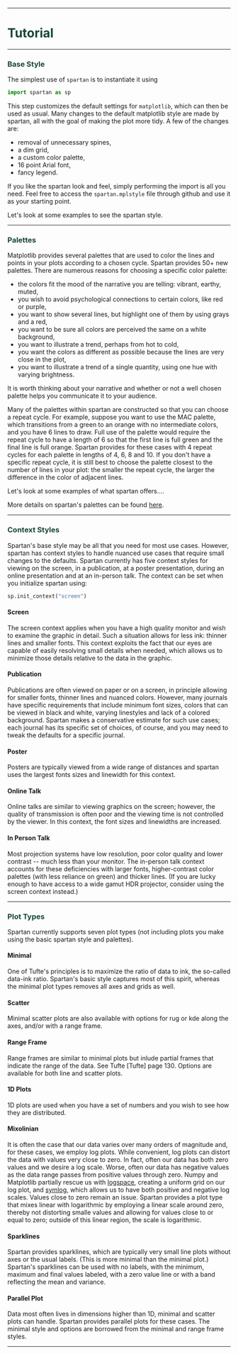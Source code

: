 ____
# <span style="color:#18453b">Tutorial</span>
____


### <span style="color:#18453b">Base Style</span>


The simplest use of `spartan` is to instantiate it using

```python
import spartan as sp
```

This step customizes the default settings for `matplotlib`, which can then be used as usual. Many changes to the default matplotlib style are made by spartan, all with the goal of making the plot more tidy. A few of the changes are:

* removal of unnecessary spines,
* a dim grid,
* a custom color palette,
* 16 point Arial font,
* fancy legend.

If you like the spartan look and feel, simply performing the import is all you need. Feel free to access the `spartan.mplstyle` file through github and use it as your starting point.

Let's look at some examples to see the spartan style.

____

### <span style="color:#18453b">Palettes</span>

Matplotlib provides several palettes that are used to color the lines and points in your plots according to a chosen cycle. Spartan provides 50+ new palettes. There are numerous reasons for choosing a specific color palette:

* the colors fit the mood of the narrative you are telling: vibrant, earthy, muted,
* you wish to avoid psychological connections to certain colors, like red or purple,
* you want to show several lines, but highlight one of them by using grays and a red,
* you want to be sure all colors are perceived the same on a white background,
* you want to illustrate a trend, perhaps from hot to cold,
* you want the colors as different as possible because the lines are very close in the plot,
* you want to illustrate a trend of a single quantity, using one hue with varying brightness.

It is worth thinking about your narrative and whether or not a well chosen palette helps you communicate it to your audience.

Many of the palettes within spartan are constructed so that you can choose a repeat cycle. For example, suppose you want to use the MAC palette, which transitions from a green to an orange with no intermediate colors, and you have 6 lines to draw. Full use of the palette would require the repeat cycle to have a length of 6 so that the first line is full green and the final line is full orange. Spartan provides for these cases with 4 repeat cycles for each palette in lengths of 4, 6, 8 and 10. If you don't have a specific repeat cycle, it is still best to choose the palette closest to the number of lines in your plot: the smaller the repeat cycle, the larger the difference in the color of adjacent lines. 

Let's look at some examples of what spartan offers....

More details on spartan's palettes can be found [here](palettes.md). 


____

### <span style="color:#18453b">Context Styles</span>

Spartan's base style may be all that you need for most use cases. However, spartan has context styles to handle nuanced use cases that require small changes to the defaults. Spartan currently has five context styles for viewing on the screen, in a publication, at a poster presentation, during an online presentation and at an in-person talk. The context can be set when you initialize spartan using:
```python
sp.init_context("screen")
```


#### Screen

The screen context applies when you have a high quality monitor and wish to examine the graphic in detail. Such a situation allows for less ink: thinner lines and smaller fonts. This context exploits the fact that our eyes are capable of easily resolving small details when needed, which allows us to minimize those details relative to the data in the graphic.

#### Publication

Publications are often viewed on paper or on a screen, in principle allowing for smaller fonts, thinner lines and nuanced colors. However, many journals have specific requirements that include minimum font sizes, colors that can be viewed in black and white, varying linestyles and lack of a colored background. Spartan makes a conservative estimate for such use cases; each journal has its specific set of choices, of course, and you may need to tweak the defaults for a specific journal. 


#### Poster

Posters are typically viewed from a wide range of distances and spartan uses the largest fonts sizes and linewidth for this context. 


#### Online Talk

Online talks are similar to viewing graphics on the screen; however, the quality of transmission is often poor and the viewing time is not controlled by the viewer. In this context, the font sizes and linewidths are increased.

#### In Person Talk

Most projection systems have low resolution, poor color quality and lower contrast -- much less than your monitor. The in-person talk context accounts for these deficiencies with larger fonts, higher-contrast color palettes (with less reliance on green) and thicker lines. (If you are lucky enough to have access to a wide gamut HDR projector, consider using the screen context instead.)


____
### <span style="color:#18453b">Plot Types</span>

Spartan currently supports seven plot types (not including plots you make using the basic spartan style and palettes). 

#### Minimal

One of Tufte's principles is to maximize the ratio of data to ink, the so-called data-ink ratio. Spartan's basic style captures most of this spirit, whereas the minimal plot types removes all axes and grids as well.


#### Scatter

Minimal scatter plots are also available with options for rug or kde along the axes, and/or with a range frame.

#### Range Frame

Range frames are similar to minimal plots but inlude partial frames that indicate the range of the data. See Tufte [Tufte] page 130. Options are available for both line and scatter plots.


#### 1D Plots

1D plots are used when you have a set of numbers and you wish to see how they are distributed.


#### Mixolinian

It is often the case that our data varies over many orders of magnitude and, for these cases, we employ log plots. While convenient, log plots can distort the data with values very close to zero. In fact, often our data has both zero values and we desire a log scale. Worse, often our data has negative values as the data range passes from positive values through zero. Numpy and Matplotlib partially rescue us with [logspace](https://numpy.org/doc/stable/reference/generated/numpy.logspace.html), creating a uniform grid on our log plot, and [symlog](https://matplotlib.org/3.1.0/gallery/scales/symlog_demo.html), which allows us to have both positive and negative log scales. Values close to zero remain an issue. Spartan provides a plot type that mixes linear with logarithmic by employing a linear scale around zero, thereby not distorting smalle values and allowing for values close to or equal to zero; outside of this linear region, the scale is logarithmic. 


#### Sparklines

Spartan provides sparklines, which are typically very small line plots without axes or the usual labels. (This is more minimal than the minimal plot.) Spartan's sparklines can be used with no labels, with the minimum, maximum and final values labeled, with a zero value line or with a band reflecting the mean and variance.


#### Parallel Plot

Data most often lives in dimensions higher than 1D, minimal and scatter plots can handle. Spartan provides parallel plots for these cases. The minimal style and options are borrowed from the minimal and range frame styles.

___

